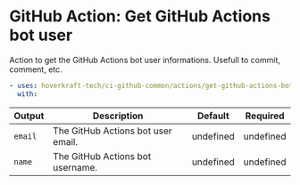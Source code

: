 <!-- start title -->

# GitHub Action: Get GitHub Actions bot user

<!-- end title -->
<!-- start description -->

Action to get the GitHub Actions bot user informations. Usefull to commit, comment, etc.

<!-- end description -->
<!-- start contents -->
<!-- end contents -->
<!-- start usage -->

```yaml
- uses: hoverkraft-tech/ci-github-common/actions/get-github-actions-bot-user@v0.4.2
  with:
```

<!-- end usage -->
<!-- start inputs -->
<!-- end inputs -->
<!-- start outputs -->

| **Output**         | **Description**                    | **Default** | **Required** |
| ------------------ | ---------------------------------- | ----------- | ------------ |
| <code>email</code> | The GitHub Actions bot user email. | undefined   | undefined    |
| <code>name</code>  | The GitHub Actions bot username.   | undefined   | undefined    |

<!-- end outputs -->
<!-- start [.github/ghadocs/examples/] -->
<!-- end [.github/ghadocs/examples/] -->
